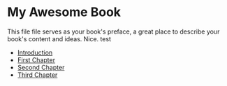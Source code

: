 # My Awesome Book

This file file serves as your book's preface, a great place to describe your book's content and ideas.
Nice. test

* [Introduction](README.md)
* [First Chapter](chapter1.md)
* [Second Chapter](second_chapter.md)
* [Third Chapter](javascript/README.md)


